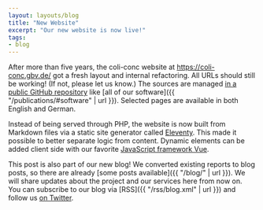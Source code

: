 ```yaml
---
layout: layouts/blog
title: "New Website"
excerpt: "Our new website is now live!"
tags:
- blog
---
```


After more than five years, the coli-conc website at <https://coli-conc.gbv.de/> got a fresh layout and internal refactoring. All URLs should still be working! (If not, please let us know.) The sources are managed [in a public GitHub repository](https://github.com/gbv/coli-conc.gbv.de/) like [all of our software]({{ "/publications/#software" | url }}). Selected pages are available in both English and German.

Instead of being served through PHP, the website is now built from Markdown files via a static site generator called [Eleventy](https://www.11ty.dev). This made it possible to better separate logic from content. Dynamic elements can be added client side with our favorite [JavaScript framework Vue](https://vuejs.org/).

This post is also part of our new blog! We converted existing reports to blog posts, so there are already [some posts available]({{ "/blog/" | url }}). We will share updates about the project and our services here from now on. You can subscribe to our blog via [RSS]({{ "/rss/blog.xml" | url }}) and follow us [on Twitter](https://twitter.com/coli_conc).
